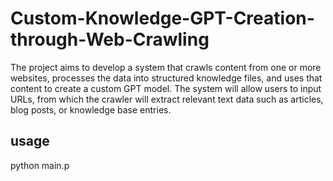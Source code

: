 # Custom-Knowledge-GPT-Creation-through-Web-Crawling
The project aims to develop a system that crawls content from one or more websites, processes the data into structured knowledge files, and uses that content to create a custom GPT model. The system will allow users to input URLs, from which the crawler will extract relevant text data such as articles, blog posts, or knowledge base entries. 

## usage
python main.p